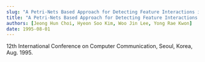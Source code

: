 ```yaml
---
slug: "A Petri-Nets Based Approach for Detecting Feature Interactions in Telecommunications Services"
title: "A Petri-Nets Based Approach for Detecting Feature Interactions in Telecommunications Services"
authors: [Jeong Hun Choi, Hyeon Soo Kim, Woo Jin Lee, Yong Rae Kwon]
date: 1995-08-01
---
```


12th International Conference on Computer Communication, Seoul, Korea, Aug. 1995.

